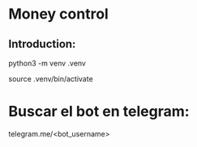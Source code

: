 # Money control

## Introduction:

python3 -m venv .venv

source .venv/bin/activate



# Buscar el bot en telegram:
telegram.me/<bot_username>